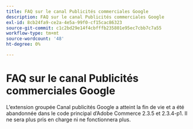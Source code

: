 ```yaml
---
title: FAQ sur le canal Publicités commerciales Google
description: FAQ sur le canal Publicités commerciales Google
exl-id: 8cb24fa9-ce2a-4e5a-99f0-cf15cac86323
source-git-commit: c1c2bd29e14f4cbfffb235801e95ec7cbb7c7a55
workflow-type: tm+mt
source-wordcount: '48'
ht-degree: 0%

---
```


# FAQ sur le canal Publicités commerciales Google

L’extension groupée Canal publicités Google a atteint la fin de vie et a été abandonnée dans le code principal d’Adobe Commerce 2.3.5 et 2.3.4-p1. Il ne sera plus pris en charge ni ne fonctionnera plus.
